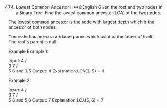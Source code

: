 474. Lowest Common Ancestor II
中文English
Given the root and two nodes in a Binary Tree. Find the lowest common ancestor(LCA) of the two nodes.

The lowest common ancestor is the node with largest depth which is the ancestor of both nodes.

The node has an extra attribute parent which point to the father of itself. The root's parent is null.

Example
Example 1:

Input:
      4
     / \
    3   7
       / \
      5   6
and 3,5
Output: 4
Explanation:LCA(3, 5) = 4

Example 2:

Input:
      4
     / \
    3   7
       / \
      5   6
and 5,6
Output: 7
Explanation:LCA(5, 6) = 7

